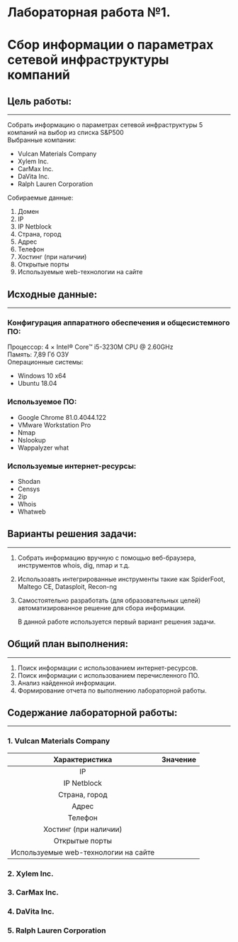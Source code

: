 # Лабораторная работа №1. 
# Сбор информации о параметрах сетевой инфраструктуры компаний
## Цель работы:
-------------
Собрать информацию о параметрах сетевой инфраструктуры 5 компаний на выбор из списка S&P500  
Выбранные компании:
+ Vulcan Materials Company
+ Xylem Inc.
+ CarMax Inc.
+ DaVita Inc.
+ Ralph Lauren Corporation  

Собираемые данные:
1. Домен
2. IP
3. IP Netblock
3. Страна, город
4. Адрес
5. Телефон
6. Хостинг (при наличии)
7. Открытые порты
8. Используемые web-технологии на сайте

## Исходные данные:
-------------
### Конфигурация аппаратного обеспечения и общесистемного ПО: 
Процессор: 4 × Intel® Core™ i5-3230M CPU @ 2.60GHz  
Память: 7,89 Гб ОЗУ  
Операционные системы:  
+ Windows 10 x64
+ Ubuntu 18.04  
### Используемое ПО:  
+ Google Chrome 81.0.4044.122  
+ VMware Workstation Pro
+ Nmap
+ Nslookup
+ Wappalyzer what  
### Используемые интернет-ресурсы: 
+ Shodan
+ Censys
+ 2ip
+ Whois
+ Whatweb

## Варианты решения задачи:  
-------------
1. Собрать информацию вручную с помощью веб-браузера, инструментов whois, dig, nmap и т.д.  
2. Использоавть интегрированные инструменты такие как SpiderFoot, Maltego CE, Datasploit, Recon-ng  
3. Самостоятельно разработать (для образовательных целей) автоматизированное решение для сбора информации.  

    В данной работе используется первый вариант решения задачи.
## Общий план выполнения:  
-------------
1. Поиск информации с использованием интернет-ресурсов.
2. Поиск информации с использованием перечисленного ПО.
3. Анализ найденной информации.
3. Формирование отчета по выполнению лабораторной работы.  
## Содержание лабораторной работы:  
-------------
### 1. Vulcan Materials Company  
| Характеристика                       | Значение |  
|:------------------------------------:|:--------:|
| IP                                   |    |  
| IP Netblock                          |    |  
| Страна, город                        |    |  
| Адрес                                |    |  
| Телефон                              |    |  
| Хостинг (при наличии)                |    |  
| Открытые порты                       |    |  
| Используемые web-технологии на сайте |    |  

### 2. Xylem Inc.  

### 3. CarMax Inc.  

### 4. DaVita Inc.  

### 5. Ralph Lauren Corporation  
